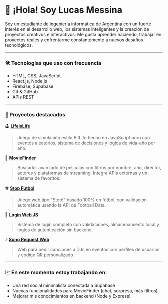 # 👋 ¡Hola! Soy Lucas Messina

Soy un estudiante de ingeniería informática de Argentina con un fuerte interés en el desarrollo web, los sistemas inteligentes y la creación de proyectos creativos e interactivos. Me gusta aprender haciendo, trabajar en proyectos reales y enfrentarme constantemente a nuevos desafíos tecnológicos.

---

### 🛠️ Tecnologías que uso con frecuencia

- HTML, CSS, JavaScript
- React.js, Node.js
- Firebase, Supabase
- Git & GitHub
- APIs REST

---

### 🚀 Proyectos destacados

🕹️ [**LifeIsLife**](https://github.com/TotoMessina/LifeIsLife)  
> Juego de simulación estilo BitLife hecho en JavaScript puro con eventos aleatorios, sistema de decisiones y lógica de vida-año por año.

🎥 [**MovieFinder**](https://github.com/TotoMessina/MovieFinder)  
> Buscador avanzado de películas con filtros por nombre, año, director, actores y plataformas de streaming. Integra APIs externas y un sistema de favoritos.

⚽ [**Stop Fútbol**](https://github.com/TotoMessina/StopFutbol)  
> Juego web tipo "Stop!" basado 100% en fútbol, con validación automática usando la API de Football Data.

🔐 [**Login Web JS**](https://github.com/TotoMessina/LoginWebJS)  
> Sistema de login completo con validaciones, almacenamiento local y lógica de autenticación sin backend.

🎶 [**Song Request Web**](https://github.com/TotoMessina/Song-Request-Web)  
> Web para pedir canciones a DJs en eventos con perfiles de usuarios y código QR personalizado.

---

### 📈 En este momento estoy trabajando en:
- Una red social minimalista conectada a Supabase
- Nuevas funcionalidades para MovieFinder (chat, sorpresa, más filtros)
- Mejorar mis conocimientos en backend (Node y Express)
